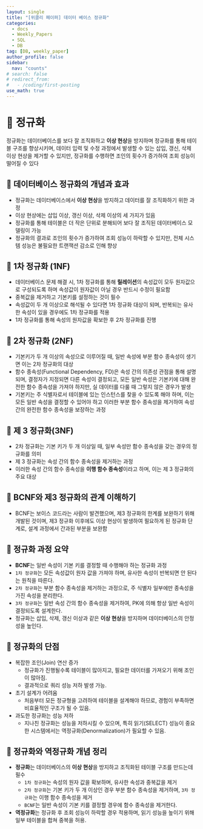 ```yaml
---
layout: single
title: "[위클리 페이퍼] 데이터 베이스 정규화"
categories:
  - docs
  - Weekly_Papers
  - SQL
  - DB
tag: [DB, weekly_paper]
author_profile: false
sidebar:
  nav: "counts"
# search: false
# redirect_from:
#   - /coding/first-posting
use_math: true
---
```


# 👑 정규화

정규화는 데이터베이스를 보다 잘 조직화하고 **이상 현상**을 방지하며 정규화를 통해 테이블 구조를 향상시키며, 데이터 입력 및 수정 과정에서 발생할 수 있는 삽입, 갱신, 삭제 이상 현상을 제거할 수 있지만, 정규화를 수행하면 조인의 횟수가 증가하여 조회 성능이 떨어질 수 있다

## 🌟 데이터베이스 정규화의 개념과 효과

- 정규화는 데이터베이스에서 **이상 현상**을 방지하고 데이터를 잘 조직화하기 위한 과정
- 이상 현상에는 삽입 이상, 갱신 이상, 삭제 이상의 세 가지가 있음
- 정규화를 통해 테이블은 더 작은 단위로 분해되어 보다 잘 조직된 데이터베이스 모델링이 가능
- 정규화의 결과로 조인의 횟수가 증가하여 조회 성능이 하락할 수 있지만, 전체 시스템 성능은 불필요한 트랜잭션 감소로 인해 향상

## 🌟 1차 정규화 (1NF)

- 데이터베이스 문제 해결 시, 1차 정규화를 통해 **릴레이션**의 속성값이 모두 원자값으로 구성되도록 하며 속성값이 원자값이 아닐 경우 반드시 수정이 필요함
- 중복값을 제거하고 기본키를 설정하는 것이 필수
- 속성값이 두 개 이상으로 해석될 수 있다면 1차 정규화 대상이 되며, 반복되는 유사한 속성이 있을 경우에도 1차 정규화를 적용
- 1차 정규화를 통해 속성의 원자값을 확보한 후 2차 정규화를 진행

## 🌟 2차 정규화 (2NF)

- 기본키가 두 개 이상의 속성으로 이루어질 때, 일반 속성에 부분 함수 종속성이 생기면 이는 2차 정규화의 대상
- 함수 종속성(Functional Dependency, FD)은 속성 간의 의존성 관점을 통해 설명되며, 결정자가 지정되면 다른 속성이 결정되고, 모든 일반 속성은 기본키에 대해 완전한 함수 종속성을 가져야 하지만, 실 데이터를 다룰 때 그렇지 않은 경우가 발생
- 기본키는 주 식별자로서 테이블에 있는 인스턴스를 찾을 수 있도록 해야 하며, 이는 모든 일반 속성을 결정할 수 있어야 하고 이러한 부분 함수 종속성을 제거하여 속성 간의 완전한 함수 종속성을 보장하는 과정

## 🌟 제 3 정규화(3NF)

- 2차 정규화는 기본 키가 두 개 이상일 때, 일부 속성만 함수 종속성을 갖는 경우의 정규화를 의미
- 제 3 정규화는 속성 간의 함수 종속성을 제거하는 과정
- 이러한 속성 간의 함수 종속성을 **이행 함수 종속성**이라고 하며, 이는 제 3 정규화의 주요 대상

## 🌟 BCNF와 제3 정규화의 관계 이해하기

- BCNF는 보이스 코드라는 사람이 발견했으며, 제3 정규화의 한계를 보완하기 위해 개발된 것이며, 제3 정규화 이후에도 이상 현상이 발생하여 필요하게 된 정규화 단계로, 설계 과정에서 간과된 부분을 보완함

## 🌟 정규화 과정 요약

- **BCNF**는 일반 속성이 기본 키를 결정할 때 수행해야 하는 정규화 과정
- `1차 정규화`는 모든 속성값이 원자 값을 가져야 하며, 유사한 속성이 반복되면 안 된다는 원칙을 따른다.
- `2차 정규화`는 부분 함수 종속성을 제거하는 과정으로, 주 식별자 일부에만 종속성을 가진 속성을 분리한다.
- `3차 정규화`는 일반 속성 간의 함수 종속성을 제거하여, PK에 의해 항상 일반 속성이 결정되도록 설계한다.
- 정규화는 삽입, 삭제, 갱신 이상과 같은 **이상 현상**을 방지하며 데이터베이스의 안정성을 높인다.

## 🌟 정규화의 단점

- 복잡한 조인(Join) 연산 증가
  - 정규화가 진행될수록 테이블이 많아지고, 필요한 데이터를 가져오기 위해 조인이 많아짐.
  - 결과적으로 쿼리 성능 저하 발생 가능.
- 초기 설계가 어려움
  - 처음부터 모든 정규형을 고려하여 테이블을 설계해야 하므로, 경험이 부족하면 비효율적인 구조가 될 수 있음.
- 과도한 정규화는 성능 저하
  - 지나친 정규화는 성능을 저하시킬 수 있으며, 특히 읽기(SELECT) 성능이 중요한 시스템에서는 역정규화(Denormalization)가 필요할 수 있음.

## 🌟 정규화와 역정규화 개념 정리

- **정규화**는 데이터베이스의 **이상 현상**을 방지하고 조직화된 테이블 구조를 만드는데 필수
  - `1차 정규화`는 속성의 원자 값을 확보하며, 유사한 속성과 중복값을 제거
  - `2차 정규화`는 기본 키가 두 개 이상인 경우 부분 함수 종속성을 제거하며, `3차 정규화`는 이행 함수 종속성을 제거
  - `BCNF`는 일반 속성이 기본 키를 결정할 경우에 함수 종속성을 제거한다.
- **역정규화**는 정규화 후 조회 성능이 하락할 경우 적용하며, 읽기 성능을 높이기 위해 일부 테이블을 합쳐 중복을 허용.
